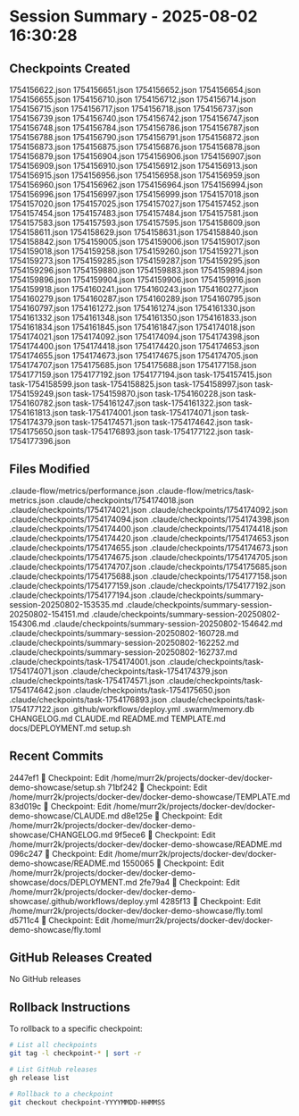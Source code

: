 # Session Summary - 2025-08-02 16:30:28

## Checkpoints Created
1754156622.json
1754156651.json
1754156652.json
1754156654.json
1754156655.json
1754156710.json
1754156712.json
1754156714.json
1754156715.json
1754156717.json
1754156718.json
1754156737.json
1754156739.json
1754156740.json
1754156742.json
1754156747.json
1754156748.json
1754156784.json
1754156786.json
1754156787.json
1754156788.json
1754156790.json
1754156791.json
1754156872.json
1754156873.json
1754156875.json
1754156876.json
1754156878.json
1754156879.json
1754156904.json
1754156906.json
1754156907.json
1754156909.json
1754156910.json
1754156912.json
1754156913.json
1754156915.json
1754156956.json
1754156958.json
1754156959.json
1754156960.json
1754156962.json
1754156964.json
1754156994.json
1754156996.json
1754156997.json
1754156999.json
1754157018.json
1754157020.json
1754157025.json
1754157027.json
1754157452.json
1754157454.json
1754157483.json
1754157484.json
1754157581.json
1754157583.json
1754157593.json
1754157595.json
1754158609.json
1754158611.json
1754158629.json
1754158631.json
1754158840.json
1754158842.json
1754159005.json
1754159006.json
1754159017.json
1754159018.json
1754159258.json
1754159260.json
1754159271.json
1754159273.json
1754159285.json
1754159287.json
1754159295.json
1754159296.json
1754159880.json
1754159883.json
1754159894.json
1754159896.json
1754159904.json
1754159906.json
1754159916.json
1754159918.json
1754160241.json
1754160243.json
1754160277.json
1754160279.json
1754160287.json
1754160289.json
1754160795.json
1754160797.json
1754161272.json
1754161274.json
1754161330.json
1754161332.json
1754161348.json
1754161350.json
1754161833.json
1754161834.json
1754161845.json
1754161847.json
1754174018.json
1754174021.json
1754174092.json
1754174094.json
1754174398.json
1754174400.json
1754174418.json
1754174420.json
1754174653.json
1754174655.json
1754174673.json
1754174675.json
1754174705.json
1754174707.json
1754175685.json
1754175688.json
1754177158.json
1754177159.json
1754177192.json
1754177194.json
task-1754157415.json
task-1754158599.json
task-1754158825.json
task-1754158997.json
task-1754159249.json
task-1754159870.json
task-1754160228.json
task-1754160782.json
task-1754161247.json
task-1754161322.json
task-1754161813.json
task-1754174001.json
task-1754174071.json
task-1754174379.json
task-1754174571.json
task-1754174642.json
task-1754175650.json
task-1754176893.json
task-1754177122.json
task-1754177396.json

## Files Modified
.claude-flow/metrics/performance.json
.claude-flow/metrics/task-metrics.json
.claude/checkpoints/1754174018.json
.claude/checkpoints/1754174021.json
.claude/checkpoints/1754174092.json
.claude/checkpoints/1754174094.json
.claude/checkpoints/1754174398.json
.claude/checkpoints/1754174400.json
.claude/checkpoints/1754174418.json
.claude/checkpoints/1754174420.json
.claude/checkpoints/1754174653.json
.claude/checkpoints/1754174655.json
.claude/checkpoints/1754174673.json
.claude/checkpoints/1754174675.json
.claude/checkpoints/1754174705.json
.claude/checkpoints/1754174707.json
.claude/checkpoints/1754175685.json
.claude/checkpoints/1754175688.json
.claude/checkpoints/1754177158.json
.claude/checkpoints/1754177159.json
.claude/checkpoints/1754177192.json
.claude/checkpoints/1754177194.json
.claude/checkpoints/summary-session-20250802-153535.md
.claude/checkpoints/summary-session-20250802-154151.md
.claude/checkpoints/summary-session-20250802-154306.md
.claude/checkpoints/summary-session-20250802-154642.md
.claude/checkpoints/summary-session-20250802-160728.md
.claude/checkpoints/summary-session-20250802-162252.md
.claude/checkpoints/summary-session-20250802-162737.md
.claude/checkpoints/task-1754174001.json
.claude/checkpoints/task-1754174071.json
.claude/checkpoints/task-1754174379.json
.claude/checkpoints/task-1754174571.json
.claude/checkpoints/task-1754174642.json
.claude/checkpoints/task-1754175650.json
.claude/checkpoints/task-1754176893.json
.claude/checkpoints/task-1754177122.json
.github/workflows/deploy.yml
.swarm/memory.db
CHANGELOG.md
CLAUDE.md
README.md
TEMPLATE.md
docs/DEPLOYMENT.md
setup.sh

## Recent Commits
2447ef1 🔖 Checkpoint: Edit /home/murr2k/projects/docker-dev/docker-demo-showcase/setup.sh
71bf242 🔖 Checkpoint: Edit /home/murr2k/projects/docker-dev/docker-demo-showcase/TEMPLATE.md
83d019c 🔖 Checkpoint: Edit /home/murr2k/projects/docker-dev/docker-demo-showcase/CLAUDE.md
d8e125e 🔖 Checkpoint: Edit /home/murr2k/projects/docker-dev/docker-demo-showcase/CHANGELOG.md
9f5ece6 🔖 Checkpoint: Edit /home/murr2k/projects/docker-dev/docker-demo-showcase/README.md
096c247 🔖 Checkpoint: Edit /home/murr2k/projects/docker-dev/docker-demo-showcase/README.md
1550065 🔖 Checkpoint: Edit /home/murr2k/projects/docker-dev/docker-demo-showcase/docs/DEPLOYMENT.md
2fe79a4 🔖 Checkpoint: Edit /home/murr2k/projects/docker-dev/docker-demo-showcase/.github/workflows/deploy.yml
4285f13 🔖 Checkpoint: Edit /home/murr2k/projects/docker-dev/docker-demo-showcase/fly.toml
d5711c4 🔖 Checkpoint: Edit /home/murr2k/projects/docker-dev/docker-demo-showcase/fly.toml

## GitHub Releases Created
No GitHub releases

## Rollback Instructions
To rollback to a specific checkpoint:
```bash
# List all checkpoints
git tag -l checkpoint-* | sort -r

# List GitHub releases
gh release list

# Rollback to a checkpoint
git checkout checkpoint-YYYYMMDD-HHMMSS
```
